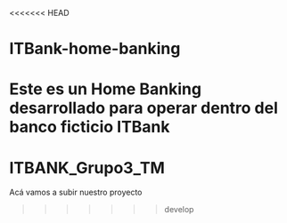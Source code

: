 <<<<<<< HEAD
# ITBank-home-banking
Este es un Home Banking desarrollado para operar dentro del banco ficticio ITBank
=======
# ITBANK_Grupo3_TM
Acá vamos a subir nuestro proyecto
>>>>>>> develop
